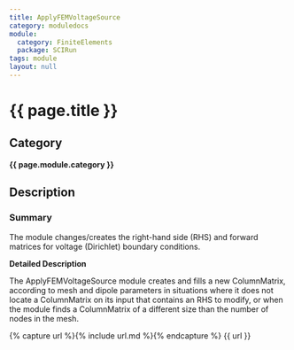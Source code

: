 ```yaml
---
title: ApplyFEMVoltageSource
category: moduledocs
module:
  category: FiniteElements
  package: SCIRun
tags: module
layout: null
---
```


# {{ page.title }}

## Category

**{{ page.module.category }}**

## Description

### Summary

The module changes/creates the right-hand side (RHS) and forward matrices for voltage (Dirichlet) boundary conditions.  

**Detailed Description**

The ApplyFEMVoltageSource module creates and fills a new ColumnMatrix, according to mesh and dipole parameters in situations where it does not locate a ColumnMatrix on its input that contains an RHS to modify, or when the module finds a ColumnMatrix of a different size than the number of nodes in the mesh.

<!-- We assume the mesh to be a TetVolField(int) type, containing indices to the conductivity tensor lookup table. The documentation for the MODULE REFERENCE module provides further information about this mesh. -->

{% capture url %}{% include url.md %}{% endcapture %}
{{ url }}
